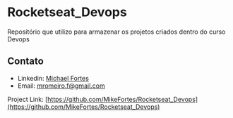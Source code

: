 # Rocketseat_Devops
Repositório que utilizo para armazenar os projetos criados dentro do curso Devops

<!-- CONTACT -->
## Contato

- Linkedin: [Michael Fortes](https://www.linkedin.com/in/mikefortes/)
- Email: mromeiro.f@gmail.com

Project Link: [https://github.com/MikeFortes/Rocketseat_Devops](https://github.com/MikeFortes/Rocketseat_Devops)
